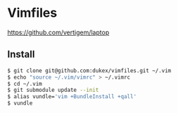 Vimfiles
========

https://github.com/vertigem/laptop

## Install

``` bash
$ git clone git@github.com:dukex/vimfiles.git ~/.vim
$ echo "source ~/.vim/vimrc" > ~/.vimrc
$ cd ~/.vim
$ git submodule update --init
$ alias vundle='vim +BundleInstall +qall'
$ vundle
```
